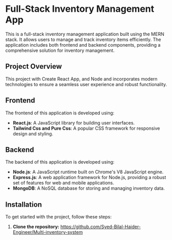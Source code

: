 # Full-Stack Inventory Management App

This is a full-stack inventory management application built using the MERN stack. It allows users to manage and track inventory items efficiently. The application includes both frontend and backend components, providing a comprehensive solution for inventory management.

## Project Overview

This project  with Create React App, and Node  and incorporates modern technologies to ensure a seamless user experience and robust functionality.

## Frontend

The frontend of this application is developed using:

- **React.js**: A JavaScript library for building user interfaces.
- **Tailwind Css and Pure Css**: A popular CSS framework for responsive design and styling.

## Backend

The backend of this application is developed using:

- **Node.js**: A JavaScript runtime built on Chrome's V8 JavaScript engine.
- **Express.js**: A web application framework for Node.js, providing a robust set of features for web and mobile applications.
- **MongoDB**: A NoSQL database for storing and managing inventory data.

## Installation

To get started with the project, follow these steps:

1. **Clone the repository:**
  https://github.com/Syed-Bilal-Haider-Engineer/Multi-inventory-system
   ```bash
